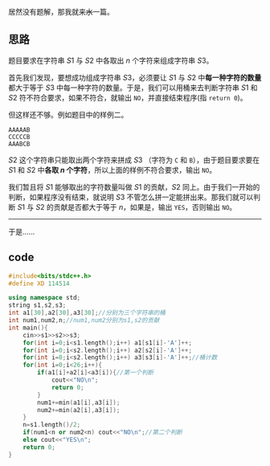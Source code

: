 居然没有题解，那我就来~~水~~一篇。

## 思路

题目要求在字符串 $S1$ 与 $S2$ 中各取出 $n$ 个字符来组成字符串 $S3$。

首先我们发现，要想成功组成字符串 $S3$，必须要让 $S1$ 与 $S2$ 中**每一种字符的数量**都大于等于 $S3$ 中每一种字符的数量。于是，我们可以用桶来去判断字符串 $S1$ 和 $S2$ 符不符合要求，如果不符合，就输出 ```NO```，并直接结束程序(指 ```return 0```)。

但这样还不够。例如题目中的样例二。

```
AAAAAB
CCCCCB
AAABCB
```

$S2$ 这个字符串只能取出两个字符来拼成 $S3$ （字符为 ```C``` 和 ```B```），由于题目要求要在 $S1$ 和 $S2$ 中**各取 $n$ 个字符**，所以上面的样例不符合要求，输出 ```NO```。

我们暂且将 $S1$ 能够取出的字符数量叫做 $S1$ 的贡献，$S2$ 同上。由于我们一开始的判断，如果程序没有结束，就说明 $S3$ 不管怎么拼一定能拼出来。那我们就可以判断 $S1$ 与 $S2$ 的贡献是否都大于等于 $n$，如果是，输出 ```YES```，否则输出 ```NO```。

------------

于是......

## code

```cpp
#include<bits/stdc++.h>
#define XD 114514

using namespace std;
string s1,s2,s3;
int a1[30],a2[30],a3[30];//分别为三个字符串的桶
int num1,num2,n;//num1,num2分别为s1,s2的贡献
int main(){
	cin>>s1>>s2>>s3;
	for(int i=0;i<s1.length();i++) a1[s1[i]-'A']++;
	for(int i=0;i<s2.length();i++) a2[s2[i]-'A']++;
	for(int i=0;i<s2.length();i++) a3[s3[i]-'A']++;//桶计数
	for(int i=0;i<26;i++){
		if(a1[i]+a2[i]<a3[i]){//第一个判断
			cout<<"NO\n";
			return 0;
		}
		num1+=min(a1[i],a3[i]);
		num2+=min(a2[i],a3[i]);
	}
	n=s1.length()/2;
	if(num1<n or num2<n) cout<<"NO\n";//第二个判断
	else cout<<"YES\n";
	return 0;
}

```
